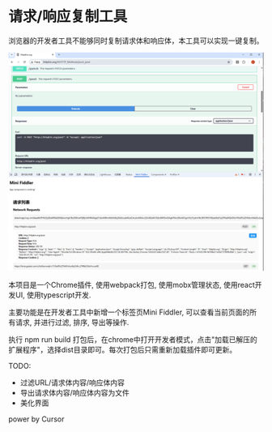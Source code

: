 # 请求/响应复制工具

浏览器的开发者工具不能够同时复制请求体和响应体，本工具可以实现一键复制。

![devtools panel](./pic/image.png)

本项目是一个Chrome插件, 使用webpack打包, 使用mobx管理状态, 使用react开发UI, 使用typescript开发.

主要功能是在开发者工具中新增一个标签页Mini Fiddler, 可以查看当前页面的所有请求, 并进行过滤, 排序, 导出等操作.

执行 npm run build 打包后，在chrome中打开开发者模式，点击"加载已解压的扩展程序"，选择dist目录即可。每次打包后只需重新加载插件即可更新。

TODO:
- 过滤URL/请求体内容/响应体内容
- 导出请求体内容/响应体内容为文件
- 美化界面

power by Cursor